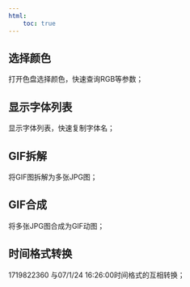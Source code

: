 ```yaml
---
html:
    toc: true
---
```


## 选择颜色
打开色盘选择颜色，快速查询RGB等参数；

## 显示字体列表
显示字体列表，快速复制字体名；

## GIF拆解
将GIF图拆解为多张JPG图；

## GIF合成
将多张JPG图合成为GIF动图；

## 时间格式转换
1719822360 与07/1/24 16:26:00时间格式的互相转换；
